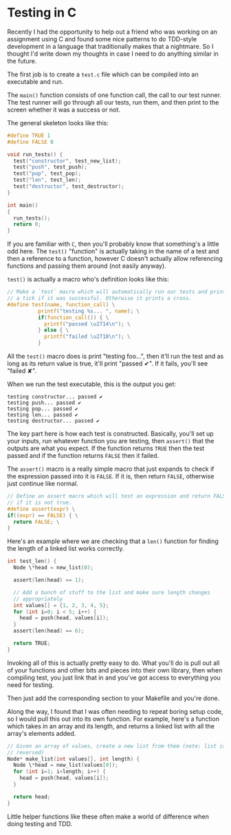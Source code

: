 # Testing in C

Recently I had the opportunity to help out a friend who was working on an
assignment using C and found some nice patterns to do TDD-style development in
a language that traditionally makes that a nightmare. So I thought I'd write
down my thoughts in case I need to do anything similar in the future.

The first job is to create a `test.c` file which can be compiled into an
executable and run.

The `main()` function consists of one function call, the call to our test
runner. The test runner will go through all our tests, run them, and then print
to the screen whether it was a success or not.

The general skeleton looks like this:

```c
#define TRUE 1
#define FALSE 0

void run_tests() {
  test("constructor", test_new_list);
  test("push", test_push);
  test("pop", test_pop);
  test("len", test_len);
  test("destructor", test_destructor);
}

int main()
{
  run_tests();
  return 0;
}
```

If you are familiar with `C`, then you'll probably know that something's a
little odd here. The `test()` "function" is actually taking in the name of a
test and then a reference to a function, however C doesn't actually allow
referencing functions and passing them around (not easily anyway).

`test()` is actually a macro who's definition looks like this:

```c
// Make a `test` macro which will automatically run our tests and print
// a tick if it was successful. Otherwise it prints a cross.
#define test(name, function_call) \
          printf("testing %s... ", name); \
          if(function_call()) { \
            printf("passed \u2714\n"); \
          } else { \
            printf("failed \u2718\n"); \
          }
```

All the `test()` macro does is print "testing foo...", then it'll run the
test and as long as its return value is true, it'll print "passed ✔". If it
fails, you'll see "failed ✘".

When we run the test executable, this is the output you get:

```
testing constructor... passed ✔
testing push... passed ✔
testing pop... passed ✔
testing len... passed ✔
testing destructor... passed ✔
```

The key part here is how each test is constructed. Basically, you'll set up
your inputs, run whatever function you are testing, then `assert()` that the
outputs are what you expect. If the function returns `TRUE` then the test
passed and if the function returns `FALSE` then it failed.

The `assert()` macro is a really simple macro that just expands to check if
the expression passed into it is `FALSE`. If it is, then return `FALSE`,
otherwise just continue like normal.

```c
// Define an assert macro which will test an expression and return FALSE
// if it is not true.
#define assert(expr) \
if((expr) == FALSE) { \
  return FALSE; \
}
```

Here's an example where we are checking that a `len()` function for finding the
length of a linked list works correctly.

```c
int test_len() {
  Node \*head = new_list(0);

  assert(len(head) == 1);

  // Add a bunch of stuff to the list and make sure length changes
  // appropriately
  int values[] = {1, 2, 3, 4, 5};
  for (int i=0; i < 5; i++) {
    head = push(head, values[i]);
  }
  assert(len(head) == 6);

  return TRUE;
}
```

Invoking all of this is actually pretty easy to do. What you'll do is pull out
all of your functions and other bits and pieces into their own library, then
when compiling test, you just link that in and you've got access to everything
you need for testing.

Then just add the corresponding section to your Makefile and you're done.

Along the way, I found that I was often needing to repeat boring setup code,
so I would pull this out into its own function. For example, here's a function
which takes in an array and its length, and returns a linked list with all the
array's elements added.

```c
// Given an array of values, create a new list from them (note: list is
// reversed)
Node* make_list(int values[], int length) {
  Node \*head = new_list(values[0]);
  for (int i=1; i<length; i++) {
    head = push(head, values[i]);
  }

  return head;
}
```

Little helper functions like these often make a world of difference when doing
testing and TDD.
